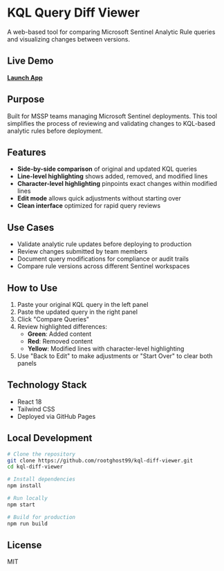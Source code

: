 # KQL Query Diff Viewer

A web-based tool for comparing Microsoft Sentinel Analytic Rule queries and visualizing changes between versions.

## Live Demo

**[Launch App](https://rootghost99.github.io/kql-diff-viewer)**

## Purpose

Built for MSSP teams managing Microsoft Sentinel deployments. This tool simplifies the process of reviewing and validating changes to KQL-based analytic rules before deployment.

## Features

- **Side-by-side comparison** of original and updated KQL queries
- **Line-level highlighting** shows added, removed, and modified lines
- **Character-level highlighting** pinpoints exact changes within modified lines
- **Edit mode** allows quick adjustments without starting over
- **Clean interface** optimized for rapid query reviews

## Use Cases

- Validate analytic rule updates before deploying to production
- Review changes submitted by team members
- Document query modifications for compliance or audit trails
- Compare rule versions across different Sentinel workspaces

## How to Use

1. Paste your original KQL query in the left panel
2. Paste the updated query in the right panel
3. Click "Compare Queries"
4. Review highlighted differences:
   - **Green**: Added content
   - **Red**: Removed content
   - **Yellow**: Modified lines with character-level highlighting
5. Use "Back to Edit" to make adjustments or "Start Over" to clear both panels

## Technology Stack

- React 18
- Tailwind CSS
- Deployed via GitHub Pages

## Local Development

```bash
# Clone the repository
git clone https://github.com/rootghost99/kql-diff-viewer.git
cd kql-diff-viewer

# Install dependencies
npm install

# Run locally
npm start

# Build for production
npm run build
```

## License

MIT